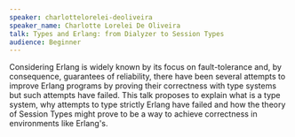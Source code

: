 ```yaml
---
speaker: charlottelorelei-deoliveira
speaker_name: Charlotte Lorelei De Oliveira
talk: Types and Erlang: from Dialyzer to Session Types
audience: Beginner
---
```

<p>Considering Erlang is widely known by its focus on fault-tolerance and, by consequence, guarantees of reliability, there have been several attempts to improve Erlang programs by proving their correctness with type systems but such attempts have failed.
 This talk proposes to explain what is a type system, why attempts to type strictly Erlang have failed and how the theory of Session Types might prove to be a way to achieve correctness in environments like Erlang's.</p>
